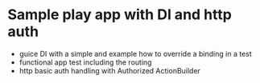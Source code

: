 # Sample play app with DI and http auth

* guice DI with a simple and example how to override a binding in a test
* functional app test including the routing
* http basic auth handling with Authorized ActionBuilder
